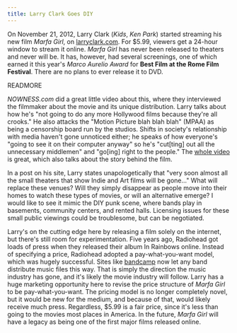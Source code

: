 ```yaml
---
title: Larry Clark Goes DIY
---
```


On November 21, 2012, Larry Clark (_Kids_, _Ken Park_) started streaming his new film _Marfa Girl_, on [larryclark.com](http://larryclark.com). For $5.99, viewers get a 24-hour window to stream it online. _Marfa Girl_ has never been released to theaters and never will be. It has, however, had several screenings, one of which earned it this year's _Marco Aurelio Award_ for __Best Film at the Rome Film Festival__. There are no plans to ever release it to DVD.

READMORE

_NOWNESS.com_ did a great little video about this, where they interviewed the filmmaker about the movie and its unique distribution. Larry talks about how he's "not going to do any more Hollywood films because they're all crooks." He also attacks the "Motion Picture blah blah blah" (MPAA) as being a censorship board run by the studios. Shifts in society's relationship with media haven't gone unnoticed either; he speaks of how everyone's "going to see it on their computer anyway" so he's "cut[ting] out all the unnecessary middlemen" and "go[ing] right to the people." The [whole video](http://www.nowness.com/day/2012/11/21/2603/larry-clark-marfa-girl) is great, which also talks about the story behind the film.

In a post on his site, Larry states unapologetically that "very soon almost all the small theaters that show Indie and Art films will be gone..." What will replace these venues? Will they simply disappear as people move into their homes to watch these types of movies, or will an alternative emerge? I would like to see it mimic the DIY punk scene, where bands play in basements, community centers, and rented halls. Licensing issues for these small public viewings could be troublesome, but can be negotiated.

Larry's on the cutting edge here by releasing a film solely on the internet, but there's still room for experimentation. Five years ago, Radiohead got loads of press when they released their album In Rainbows online. Instead of specifying a price, Radiohead adopted a pay-what-you-want model, which was hugely successful. Sites like [bandcamp](http://bandcamp.com) now let any band distribute music files this way. That is simply the direction the music industry has gone, and it's likely the movie industry will follow. Larry has a huge marketing opportunity here to revise the price structure of _Marfa Girl_ to be pay-what-you-want. The pricing model is no longer completely novel, but it would be new for the medium, and because of that, would likely receive much press. Regardless, $5.99 is a fair price, since it's less than going to the movies most places in America. In the future, _Marfa Girl_ will have a legacy as being one of the first major films released online.
